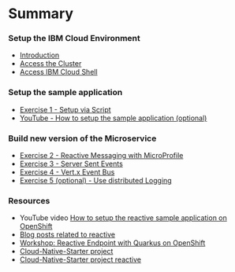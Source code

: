 # Summary

<!-- Rules of SUMMARY.md are here: https://docs.gitbook.com/integrations/github/content-configuration#summary -->
<!-- All headings MUST be THREE hashmarks (###) -->
<!-- Indented bullets (4 spaces) will make the first line be a section -->

### Setup the IBM Cloud Environment

* [Introduction](pre-work/README.md)
* [Access the Cluster](pre-work/CLOUD_ACCOUNT.md)
* [Access IBM Cloud Shell](pre-work/CLOUD_SHELL.md)

### Setup the sample application

* [Exercise 1 - Setup via Script](exercise-01/README.md)
* [YouTube - How to setup the sample application (optional)](https://suedbroecker.net/2020/05/26/how-to-setup-the-reactive-cloud-native-starter-sample-application-on-openshift-in-ibm-cloud/)

### Build new version of the Microservice

* [Exercise 2 - Reactive Messaging with MicroProfile](exercise-02/README.md)
* [Exercise 3 - Server Sent Events](exercise-03/README.md)
* [Exercise 4 - Vert.x Event Bus](exercise-04/README.md)
* [Exercise 5 (optional) - Use distributed Logging](exercise-05/README.md)

### Resources

* YouTube video [How to setup the reactive sample application on OpenShift](https://suedbroecker.net/2020/05/26/how-to-setup-the-reactive-cloud-native-starter-sample-application-on-openshift-in-ibm-cloud/)
* [Blog posts related to reactive](https://github.com/IBM/cloud-native-starter/tree/master/reactive#blogs)
* [Workshop: Reactive Endpoint with Quarkus on OpenShift](https://github.com/IBM/workshop-quarkus-openshift-reactive-endpoints)
* [Cloud-Native-Starter project](https://github.com/IBM/cloud-native-starter)
* [Cloud-Native-Starter project reactive](https://github.com/IBM/cloud-native-starter/tree/master/reactive)
